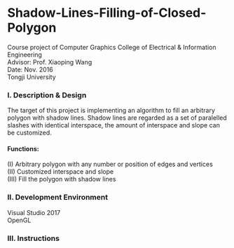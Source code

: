 # Shadow-Lines-Filling-of-Closed-Polygon
  Course project of Computer Graphics 
  College of Electrical & Information Engineering  
  Advisor: Prof. Xiaoping Wang  
  Date: Nov. 2016  
  Tongji University
  
### I. Description & Design
  The target of this project is implementing an algorithm to fill an arbitrary polygon with shadow lines. Shadow lines are regarded as a set of paralelled slashes with identical interspace, the amount of interspace and slope can be customized.  
   #### Functions:
  (I) Arbitrary polygon with any number or position of edges and vertices  
  (II) Customized interspace and slope  
  (III) Fill the polygon with shadow lines  
### II. Development Environment  
  Visual Studio 2017  
  OpenGL
### III. Instructions
